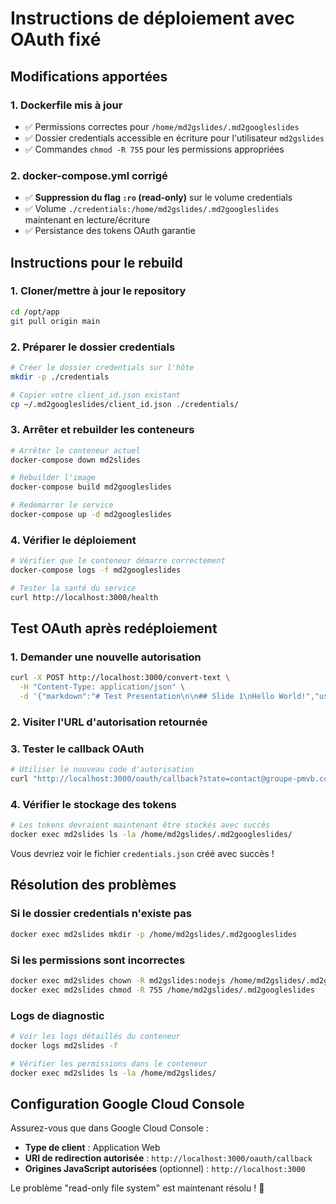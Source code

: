 # Instructions de déploiement avec OAuth fixé

## Modifications apportées

### 1. Dockerfile mis à jour
- ✅ Permissions correctes pour `/home/md2gslides/.md2googleslides`
- ✅ Dossier credentials accessible en écriture pour l'utilisateur `md2gslides`
- ✅ Commandes `chmod -R 755` pour les permissions appropriées

### 2. docker-compose.yml corrigé
- ✅ **Suppression du flag `:ro` (read-only)** sur le volume credentials
- ✅ Volume `./credentials:/home/md2gslides/.md2googleslides` maintenant en lecture/écriture
- ✅ Persistance des tokens OAuth garantie

## Instructions pour le rebuild

### 1. Cloner/mettre à jour le repository
```bash
cd /opt/app
git pull origin main
```

### 2. Préparer le dossier credentials
```bash
# Créer le dossier credentials sur l'hôte
mkdir -p ./credentials

# Copier votre client_id.json existant
cp ~/.md2googleslides/client_id.json ./credentials/
```

### 3. Arrêter et rebuilder les conteneurs
```bash
# Arrêter le conteneur actuel
docker-compose down md2slides

# Rebuilder l'image
docker-compose build md2googleslides

# Redémarrer le service
docker-compose up -d md2googleslides
```

### 4. Vérifier le déploiement
```bash
# Vérifier que le conteneur démarre correctement
docker-compose logs -f md2googleslides

# Tester la santé du service
curl http://localhost:3000/health
```

## Test OAuth après redéploiement

### 1. Demander une nouvelle autorisation
```bash
curl -X POST http://localhost:3000/convert-text \
  -H "Content-Type: application/json" \
  -d '{"markdown":"# Test Presentation\n\n## Slide 1\nHello World!","user":"contact@groupe-pmvb.com"}'
```

### 2. Visiter l'URL d'autorisation retournée

### 3. Tester le callback OAuth
```bash
# Utiliser le nouveau code d'autorisation
curl "http://localhost:3000/oauth/callback?state=contact@groupe-pmvb.com&code=NOUVEAU_CODE&scope=..."
```

### 4. Vérifier le stockage des tokens
```bash
# Les tokens devraient maintenant être stockés avec succès
docker exec md2slides ls -la /home/md2gslides/.md2googleslides/
```

Vous devriez voir le fichier `credentials.json` créé avec succès !

## Résolution des problèmes

### Si le dossier credentials n'existe pas
```bash
docker exec md2slides mkdir -p /home/md2gslides/.md2googleslides
```

### Si les permissions sont incorrectes
```bash
docker exec md2slides chown -R md2gslides:nodejs /home/md2gslides/.md2googleslides
docker exec md2slides chmod -R 755 /home/md2gslides/.md2googleslides
```

### Logs de diagnostic
```bash
# Voir les logs détaillés du conteneur
docker logs md2slides -f

# Vérifier les permissions dans le conteneur
docker exec md2slides ls -la /home/md2gslides/
```

## Configuration Google Cloud Console

Assurez-vous que dans Google Cloud Console :
- **Type de client** : Application Web
- **URI de redirection autorisée** : `http://localhost:3000/oauth/callback`
- **Origines JavaScript autorisées** (optionnel) : `http://localhost:3000`

Le problème "read-only file system" est maintenant résolu ! 🎯
